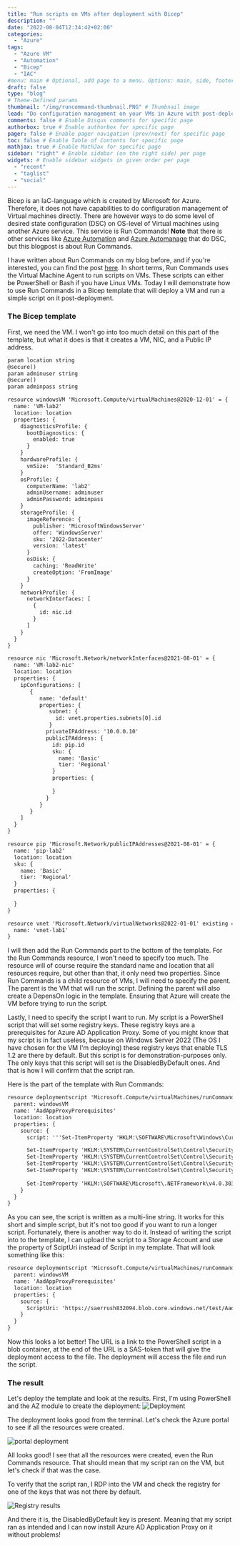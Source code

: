 ```yaml
---
title: "Run scripts on VMs after deployment with Bicep"
description: ""
date: "2022-08-04T12:34:42+02:00"
categories:
  - "Azure"
tags:
  - "Azure VM"
  - "Automation"
  - "Bicep"
  - "IAC"
#menu: main # Optional, add page to a menu. Options: main, side, footer
draft: false
type: "blog"
# Theme-Defined params
thumbnail: "/img/runcommand-thumbnail.PNG" # Thumbnail image
lead: "Do configuration management on your VMs in Azure with post-deployment scripts using Run Commands and Bicep." # Lead text
comments: false # Enable Disqus comments for specific page
authorbox: true # Enable authorbox for specific page
pager: false # Enable pager navigation (prev/next) for specific page
toc: false # Enable Table of Contents for specific page
mathjax: true # Enable MathJax for specific page
sidebar: "right" # Enable sidebar (on the right side) per page
widgets: # Enable sidebar widgets in given order per page
  - "recent"
  - "taglist"
  - "social"
---
```


Bicep is an IaC-language which is created by Microsoft for Azure. Therefore, it does not have capabilities to do configuration management of Virtual machines directly. There are however ways to do some level of desired state configuration (DSC) on OS-level of Virtual machines using another Azure service. This service is Run Commands! **Note** that there is other services like [Azure Automation](https://docs.microsoft.com/nb-no/azure/automation/automation-dsc-overview) and [Azure Automanage](https://docs.microsoft.com/nb-no/azure/automanage/automanage-virtual-machines#participating-services) that do DSC, but this blogpost is about Run Commands.

I have written about Run Commands on my blog before, and if you're interested, you can find the post [here](https://www.errush.org/blogposts/run-command/).
In short terms, Run Commands uses the Virtual Machine Agent to run scripts on VMs. These scripts can either be PowerShell or Bash if you have Linux VMs. Today I will demonstrate how to use Run Commands in a Bicep template that will deploy a VM and run a simple script on it post-deployment.

### The Bicep template

First, we need the VM. I won't go into too much detail on this part of the template, but what it does is that it creates a VM, NIC, and a Public IP address.

```xml
param location string
@secure()
param adminuser string
@secure()
param adminpass string

resource windowsVM 'Microsoft.Compute/virtualMachines@2020-12-01' = {
  name: 'VM-lab2'
  location: location
  properties: {
    diagnosticsProfile: {
      bootDiagnostics: {
        enabled: true
      }
    }
    hardwareProfile: {
      vmSize:  'Standard_B2ms'
    }
    osProfile: {
      computerName: 'lab2'
      adminUsername: adminuser
      adminPassword: adminpass
    }
    storageProfile: {
      imageReference: {
        publisher: 'MicrosoftWindowsServer'
        offer: 'WindowsServer'
        sku: '2022-Datacenter'
        version: 'latest'
      }
      osDisk: {
        caching: 'ReadWrite'
        createOption: 'FromImage'
      }
    }
    networkProfile: {
      networkInterfaces: [
        {
          id: nic.id
        }
      ]
    }
  }
}

resource nic 'Microsoft.Network/networkInterfaces@2021-08-01' = {
  name: 'VM-lab2-nic'
  location: location
  properties: {
    ipConfigurations: [
       {
          name: 'default'
          properties: {
             subnet: {
               id: vnet.properties.subnets[0].id
             }
            privateIPAddress: '10.0.0.10'
            publicIPAddress: {
              id: pip.id
              sku: {
                name: 'Basic'
                tier: 'Regional'
              }
              properties: {
                
              }
            }
          }
       }
    ]
  }
}

resource pip 'Microsoft.Network/publicIPAddresses@2021-08-01' = {
  name: 'pip-lab2'
  location: location
  sku: {
    name: 'Basic'
    tier: 'Regional'
  }
  properties: {
  
  }
}

resource vnet 'Microsoft.Network/virtualNetworks@2022-01-01' existing = {
  name: 'vnet-lab1'
}

```

I will then add the Run Commands part to the bottom of the template. For the Run Commands resource, I won't need to specify too much. The resource will of course require the standard name and location that all resources require, but other than that, it only need two properties. Since Run Commands is a child resource of VMs, I will need to specify the parent. The parent is the VM that will run the script. Defining the parent will also create a DepensOn logic in the template. Ensuring that Azure will create the VM before trying to run the script. 

Lastly, I need to specify the script I want to run. My script is a PowerShell script that will set some registry keys. These registry keys are a prerequisites for Azure AD Application Proxy. Some of you might know that my script is in fact useless, because on Windows Server 2022 (The OS I have chosen for the VM I'm deploying) these registry keys that enable TLS 1.2 are there by default. But this script is for demonstration-purposes only. The only keys that this script will set is the DisabledByDefault ones. And that is how I will confirm that the script ran.

Here is the part of the template with Run Commands:

```xml
resource deploymentscript 'Microsoft.Compute/virtualMachines/runCommands@2022-03-01' = {
  parent: windowsVM
  name: 'AadAppProxyPrerequisites'
  location: location
  properties: {
    source: {
      script: '''Set-ItemProperty 'HKLM:\SOFTWARE\Microsoft\Windows\CurrentVersion\Internet Settings\WinHttp\' -Name EnableDefaultHTTP2 -Value 0

      Set-ItemProperty 'HKLM:\SYSTEM\CurrentControlSet\Control\SecurityProviders\SCHANNEL\Protocols\TLS 1.2\Client\' -Name DisabledByDefault -Value 0
      Set-ItemProperty 'HKLM:\SYSTEM\CurrentControlSet\Control\SecurityProviders\SCHANNEL\Protocols\TLS 1.2\Client\' -Name Enabled -Value 1
      Set-ItemProperty 'HKLM:\SYSTEM\CurrentControlSet\Control\SecurityProviders\SCHANNEL\Protocols\TLS 1.2\Server\' -Name DisabledByDefault -Value 0
      Set-ItemProperty 'HKLM:\SYSTEM\CurrentControlSet\Control\SecurityProviders\SCHANNEL\Protocols\TLS 1.2\Server\' -Name Enabled -Value 1
      
      Set-ItemProperty 'HKLM:\SOFTWARE\Microsoft\.NETFramework\v4.0.30319\' -Name SchUseStrongCrypto -Value 1'''
    }
  }
}

```

As you can see, the script is written as a multi-line string. It works for this short and simple script, but it's not too good if you want to run a longer script. Fortunately, there is another way to do it.
Instead of writing the script into to the template, I can upload the script to a Storage Account and use the property of SciptUri instead of Script in my template.
That will look something like this:

```xml
resource deploymentscript 'Microsoft.Compute/virtualMachines/runCommands@2022-03-01' = {
  parent: windowsVM
  name: 'AadAppProxyPrerequisites'
  location: location
  properties: {
    source: {
      ScriptUri: 'https://saerrush832094.blob.core.windows.net/test/AadAppProxyPrerequisites.ps1?sp=r&st=2022-08-04T11:19:33Z&se=2022-08-04T11:19:33Z&spr=https&sv=2021-06-08&sr=b&sig=aDnDOkH78ZI%2FIvZQE4lt0%2FEgQLmTP%2Fq%2BvS'
    }
  }
}

```

Now this looks a lot better! The URL is a link to the PowerShell script in a blob container, at the end of the URL is a SAS-token that will give the deployment access to the file. The deployment will access the file and run the script.

### The result

Let's deploy the template and look at the results.
First, I'm using PowerShell and the AZ module to create the deployment:
![Deployment](/img/deploymentruncommand.PNG)

The deployment looks good from the terminal. Let's check the Azure portal to see if all the resources were created.

![portal deployment](/img/runcommand-deployment.PNG)

All looks good! I see that all the resources were created, even the Run Commands resource. That should mean that my script ran on the VM, but let's check if that was the case.

To verify that the script ran, I RDP into the VM and check the registry for one of the keys that was not there by default. 

![Registry results](/img/registryresults.PNG)

And there it is, the DisabledByDefault key is present. Meaning that my script ran as intended and I can now install Azure AD Application Proxy on it without problems!
